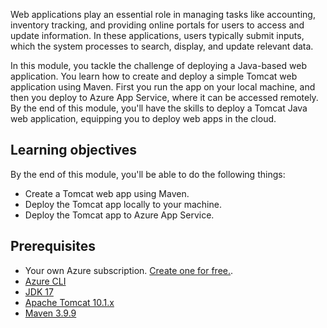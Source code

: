 Web applications play an essential role in managing tasks like accounting, inventory tracking, and providing online portals for users to access and update information. In these applications, users typically submit inputs, which the system processes to search, display, and update relevant data.

In this module, you tackle the challenge of deploying a Java-based web application. You learn how to create and deploy a simple Tomcat web application using Maven. First you run the app on your local machine, and then you deploy to Azure App Service, where it can be accessed remotely. By the end of this module, you'll have the skills to deploy a Tomcat Java web application, equipping you to deploy web apps in the cloud.

## Learning objectives

By the end of this module, you'll be able to do the following things:

- Create a Tomcat web app using Maven.
- Deploy the Tomcat app locally to your machine.
- Deploy the Tomcat app to Azure App Service.

## Prerequisites

- Your own Azure subscription. [Create one for free.](https://azure.microsoft.com/pricing/purchase-options/azure-account?cid=msft_learn).
- [Azure CLI](/cli/azure/install-azure-cli)
- [JDK 17](https://www.oracle.com/java/technologies/downloads/)
- [Apache Tomcat 10.1.x](https://tomcat.apache.org/download-10.cgi)
- [Maven 3.9.9](https://maven.apache.org/download.cgi?.=)